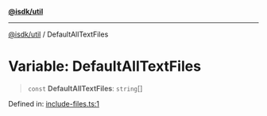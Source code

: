 [**@isdk/util**](../README.md)

***

[@isdk/util](../globals.md) / DefaultAllTextFiles

# Variable: DefaultAllTextFiles

> `const` **DefaultAllTextFiles**: `string`[]

Defined in: [include-files.ts:1](https://github.com/isdk/util.js/blob/e52ad0627fc33dea09d8db6ef431d619770364c0/src/include-files.ts#L1)
